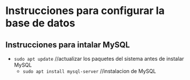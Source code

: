 # Instrucciones para configurar la base de datos

## Instrucciones para intalar MySQL
  - `sudo apt update` //actualizar los paquetes del sistema antes de instalar MySQL
    - `sudo apt install mysql-server` //instalacion de MySQL
